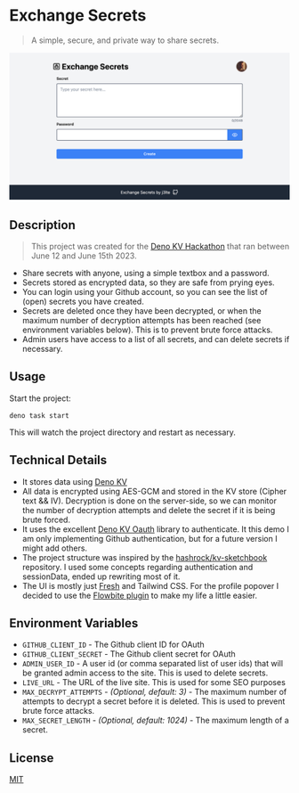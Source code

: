 # Exchange Secrets

> A simple, secure, and private way to share secrets.

![](static/screenshot_og.png)

## Description

> This project was created for the [Deno KV Hackathon](https://deno.com/blog/deno-kv-hackathon) that ran between June 12 and June 15th 2023.

- Share secrets with anyone, using a simple textbox and a password.
- Secrets stored as encrypted data, so they are safe from prying eyes.
- You can login using your Github account, so you can see the list of (open) secrets you have created.
- Secrets are deleted once they have been decrypted, or when the maximum number of decryption attempts has been reached (see environment variables below). This is to prevent brute force attacks.
- Admin users have access to a list of all secrets, and can delete secrets if necessary.

## Usage

Start the project:

```
deno task start
```

This will watch the project directory and restart as necessary.

## Technical Details

- It stores data using [Deno KV](https://deno.com/kv)
- All data is encrypted using AES-GCM and stored in the KV store (Cipher text && IV). Decryption is done on the server-side, so we can monitor the number of decryption attempts and delete the secret if it is being brute forced.
- It uses the excellent [Deno KV Oauth](https://deno.land/x/deno_kv_oauth@v0.2.0-beta) library to authenticate. It this demo I am only implementing Github authentication, but for a future version I might add others.
- The project structure was inspired by the [hashrock/kv-sketchbook](https://github.com/hashrock/kv-sketchbook) repository. I used some concepts regarding authentication and sessionData, ended up rewriting most of it.
- The UI is mostly just [Fresh](https://fresh.deno.dev/) and Tailwind CSS. For the profile popover I decided to use the [Flowbite plugin](https://deno.land/x/fresh_flowbite@1.0.0-1.6.3/) to make my life a little easier.

## Environment Variables

- `GITHUB_CLIENT_ID` - The Github client ID for OAuth
- `GITHUB_CLIENT_SECRET` - The Github client secret for OAuth
- `ADMIN_USER_ID` - A user id (or comma separated list of user ids) that will be granted admin access to the site. This is used to delete secrets.
- `LIVE_URL` - The URL of the live site. This is used for some SEO purposes
- `MAX_DECRYPT_ATTEMPTS` - _(Optional, default: 3)_ - The maximum number of attempts to decrypt a secret before it is deleted. This is used to prevent brute force attacks.
- `MAX_SECRET_LENGTH` - _(Optional, default: 1024)_ - The maximum length of a secret.

## License

[MIT](LICENSE)
